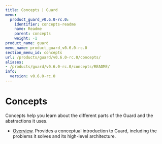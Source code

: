 ```yaml
---
title: Concepts | Guard
menu:
  product_guard_v0.6.0-rc.0:
    identifier: concepts-readme
    name: Readme
    parent: concepts
    weight: -1
product_name: guard
menu_name: product_guard_v0.6.0-rc.0
section_menu_id: concepts
url: /products/guard/v0.6.0-rc.0/concepts/
aliases:
- /products/guard/v0.6.0-rc.0/concepts/README/
info:
  version: v0.6.0-rc.0
---
```


# Concepts

Concepts help you learn about the different parts of the Guard and the abstractions it uses.

- [Overview](/products/guard/v0.6.0-rc.0/concepts/overview). Provides a conceptual introduction to Guard, including the problems it solves and its high-level architecture.

